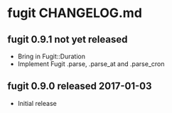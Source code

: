 
# fugit CHANGELOG.md


## fugit 0.9.1  not yet released

* Bring in Fugit::Duration
* Implement Fugit .parse, .parse_at and .parse_cron


## fugit 0.9.0  released 2017-01-03

* Initial release

